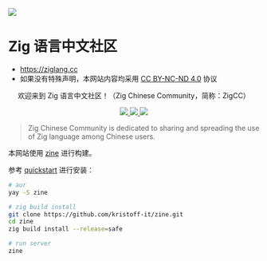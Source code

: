 [![](https://github.com/zigcc/zigcc.github.io/actions/workflows/gh-pages.yml/badge.svg)](https://github.com/zigcc/zigcc.github.io/actions/workflows/gh-pages.yml)

# Zig 语言中文社区

- <https://ziglang.cc>
- 如果没有特殊声明，本网站内容均采用 [CC BY-NC-ND
  4.0](https://creativecommons.org/licenses/by-nc-nd/4.0/) 协议

<center>
<p>欢迎来到 Zig 语言中文社区！（Zig Chinese Community，简称：ZigCC）</p>
<a href="https://discord.gg/UraRxD6WXD">
<img src="https://img.shields.io/discord/1155469703846834187?label=Chat at Discord" />
</a>
<a href="/index.xml">
<img src="https://img.shields.io/badge/rss-F88900.svg?style=flat&logo=RSS&logoColor=white&label=网站" />
</a>
<a href="https://ask.ziglang.cc/atom.xml">
<img src="https://img.shields.io/badge/rss-F88900.svg?style=flat&logo=RSS&logoColor=white&label=论坛" />
</a>
</center>

> Zig Chinese Community is dedicated to sharing and spreading the use of
> Zig language among Chinese users.

本网站使用 [zine](https://zine-ssg.io/) 进行构建。

参考 [quickstart](https://zine-ssg.io/quickstart/) 进行安装：

``` bash
# aur
yay -S zine

# zig build install
git clone https://github.com/kristoff-it/zine.git
cd zine
zig build install --release=safe
```

``` bash
# run server
zine
```